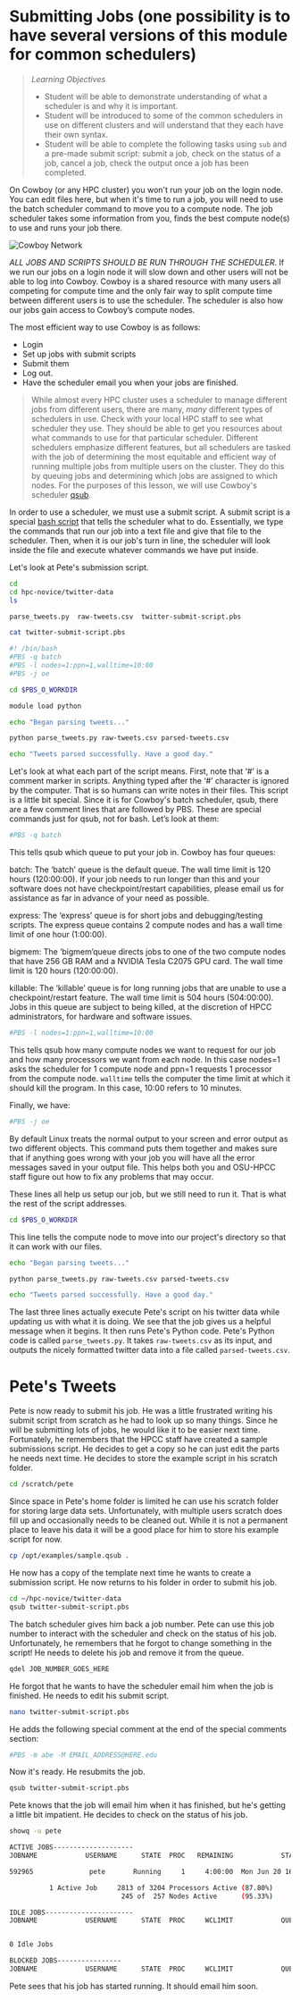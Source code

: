 Submitting Jobs (one possibility is to have several versions of this module for common schedulers)
====================================================================================
>*Learning Objectives*
>*    Student will be able to demonstrate understanding of what a scheduler is and why it is important.
>*    Student will be introduced to some of the common schedulers in use on different clusters and will understand that they each have their own syntax.
>*    Student will be able to complete the following tasks using `sub` and a pre-made submit script: submit a job, check on the status of a job, cancel a job, check the output once a job has been completed.

On Cowboy (or any HPC cluster) you won't run your job on the login node. You can edit files here, but when it's time to run a job, you will need to use the batch scheduler command to move you to a compute node. The job scheduler takes some information from you, finds the best compute node(s) to use and runs your job there.

![Cowboy Network](/img/cowboynetwork.png "Cowboy Network")
 
*ALL JOBS AND SCRIPTS SHOULD BE RUN THROUGH THE SCHEDULER*. If we run our jobs on a login node it will slow down and other users will not be able to log into Cowboy. Cowboy is a shared resource with many users all competing for compute time and the only fair way to split compute time between different users is to use the scheduler. The scheduler is also how our jobs gain access to Cowboy’s compute nodes.

The most efficient way to use Cowboy is as follows: 
* Login
* Set up jobs with submit scripts
* Submit them 
* Log out. 
* Have the scheduler email you when your jobs are finished.

>While almost every HPC cluster uses a scheduler to manage different jobs from different users, there are many, *many* different types of schedulers in use. Check with your local HPC staff to see what scheduler they use. They should be able to get you resources about what commands to use for that particular scheduler. Different schedulers emphasize different features, but all schedulers are tasked with the job of determining the most equitable and efficient way of running multiple jobs from multiple users on the cluster. They do this by queuing jobs and determining which jobs are assigned to which nodes. For the purposes of this lesson, we will use Cowboy's scheduler [qsub](http://docs.adaptivecomputing.com/torque/4-0-2/Content/topics/commands/qsub.htm).

In order to use a scheduler, we must use a submit script. A submit script is a special [bash script](http://swcarpentry.github.io/shell-novice/ "Software-Carpentry Bash Lessons") that tells the scheduler what to do. Essentially, we type the commands that run our job into a text file and give that file to the scheduler. Then, when it is our job's turn in line, the scheduler will look inside the file and execute whatever commands we have put inside.

Let's look at Pete's submission script.

```bash
cd
cd hpc-novice/twitter-data
ls
```

```bash
parse_tweets.py  raw-tweets.csv  twitter-submit-script.pbs
```

```bash
cat twitter-submit-script.pbs
```

```bash
#! /bin/bash
#PBS -q batch 
#PBS -l nodes=1:ppn=1,walltime=10:00
#PBS -j oe

cd $PBS_O_WORKDIR

module load python

echo "Began parsing tweets..."

python parse_tweets.py raw-tweets.csv parsed-tweets.csv 

echo "Tweets parsed successfully. Have a good day."
```

Let's look at what each part of the script means. First, note that ‘#’ is a comment marker in scripts. Anything typed after the ‘#’ character is ignored by the computer. That is so humans can write notes in their files. This script is a little bit special. Since it is for Cowboy's batch scheduler, qsub, there are a few comment lines that are followed by PBS. These are special commands just for qsub, not for bash. Let’s look at them:

```bash
#PBS -q batch
```

This tells qsub which queue to put your job in. Cowboy has four queues:

batch: The ‘batch’ queue is the default queue. The wall time limit is 120 hours (120:00:00). If your job needs to run longer than this and your software does not have checkpoint/restart capabilities, please email us for assistance as far in advance of your need as possible.

express: The ‘express’ queue is for short jobs and debugging/testing scripts. The express queue contains 2 compute nodes and has a wall time limit of one hour (1:00:00).

bigmem: The ‘bigmem’queue directs jobs to one of the two compute nodes that have 256 GB RAM and a NVIDIA Tesla C2075 GPU card. The wall time limit is 120 hours (120:00:00).

killable: The ‘killable’ queue is for long running jobs that are unable to use a checkpoint/restart feature. The wall time limit is 504 hours (504:00:00). Jobs in this queue are subject to being killed, at the discretion of HPCC administrators, for hardware and software issues.

```bash
#PBS -l nodes=1:ppn=1,walltime=10:00
```

This tells qsub how many compute nodes we want to request for our job and how many processors we want from each node. In this case nodes=1 asks the scheduler for 1 compute node and ppn=1 requests 1 processor from the compute node. `walltime` tells the computer the time limit at which it should kill the program. In this case, 10:00 refers to 10 minutes.

Finally, we have:

```bash
#PBS -j oe
```

By default Linux treats the normal output to your screen and error output as two different objects. This command puts them together and makes sure that if anything goes wrong with your job you will have all the error messages saved in your output file. This helps both you and OSU-HPCC staff figure out how to fix any problems that may occur.

These lines all help us setup our job, but we still need to run it. That is what the rest of the script addresses.

```bash
cd $PBS_O_WORKDIR
```

This line tells the compute node to move into our project's directory so that it can work with our files.

```bash
echo "Began parsing tweets..."

python parse_tweets.py raw-tweets.csv parsed-tweets.csv 

echo "Tweets parsed successfully. Have a good day."
```

The last three lines actually execute Pete's script on his twitter data while updating us with what it is doing. We see that the job gives us a helpful message when it begins. It then runs Pete's Python code. Pete's Python code is called `parse_tweets.py`. It takes `raw-tweets.csv` as its input, and outputs the nicely formatted twitter data into a file called `parsed-tweets.csv`.

Pete's Tweets
=============

Pete is now ready to submit his job. He was a little frustrated writing his submit script from scratch as he had to look up so many things. Since he will be submitting lots of jobs, he would like it to be easier next time. Fortunately, he remembers that the HPCC staff have created a sample submissions script. He decides to get a copy so he can just edit the parts he needs next time. He decides to store the example script in his scratch folder.

```bash
cd /scratch/pete
```

Since space in Pete's home folder is limited he can use his scratch folder for storing large data sets. Unfortunately, with multiple users scratch does fill up and occasionally needs to be cleaned out. While it is not a permanent place to leave his data it will be a good place for him to store his example script for now.

```bash
cp /opt/examples/sample.qsub .
```

He now has a copy of the template next time he wants to create a submission script. He now returns to his folder in order to submit his job.

```bash
cd ~/hpc-novice/twitter-data
qsub twitter-submit-script.pbs
```

The batch scheduler gives him back a job number. Pete can use this job number to interact with the scheduler and check on the status of his job. Unfortunately, he remembers that he forgot to change something in the script! He needs to delete his job and remove it from the queue.

```bash
qdel JOB_NUMBER_GOES_HERE
```

He forgot that he wants to have the scheduler email him when the job is finished. He needs to edit his submit script.

```bash
nano twitter-submit-script.pbs
```

He adds the following special comment at the end of the special comments section:

```bash
#PBS -m abe -M EMAIL_ADDRESS@HERE.edu
```

Now it's ready. He resubmits the job.
```bash
qsub twitter-submit-script.pbs
```

Pete knows that the job will email him when it has finished, but he's getting a little bit impatient. He decides to check on the status of his job.

```bash
showq -u pete
```

```bash
ACTIVE JOBS--------------------
JOBNAME            USERNAME      STATE  PROC   REMAINING            STARTTIME

592965              pete       Running     1     4:00:00  Mon Jun 20 16:11:01

          1 Active Job     2813 of 3204 Processors Active (87.80%)
                            245 of  257 Nodes Active      (95.33%)

IDLE JOBS----------------------
JOBNAME            USERNAME      STATE  PROC     WCLIMIT            QUEUETIME


0 Idle Jobs

BLOCKED JOBS----------------
JOBNAME            USERNAME      STATE  PROC     WCLIMIT            QUEUETIME
```

Pete sees that his job has started running. It should email him soon.

